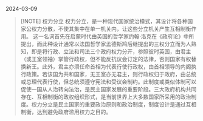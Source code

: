 2024-03-09

> [!NOTE]  权力分立
> 权力分立，是一种现代国家统治模式，其设计将各种国家公权力分散，不使其集中在单一机关内，让这些分立机关产生互相制衡作用。
这一名词首先在启蒙时代由英国的哲学家约翰·洛克在《政府论》中所提出，而此种设计通常以法国哲学家孟德斯鸠后继提出的三权分立而为人熟知，即是将行政、立法和司法三个政府权力分开，参照彼时英国，由君主（或王室领袖）掌管行政权，但不能反抗议会订定的法律，否则国家有权替换新王。此外，君主亦须任命首相为代表行使行政权，由首相领导的内阁执行政策。若该国为共和国家，无王室亦无君主，则行政权归于政府，由总统或总理代表行使，但总统须遵守宪法和受议会制约。此制度或类似体制可以促使一国从人治转向法治，是民主国家发展的重要阶段。三大政府机构共同存在、互相制衡的政权组织形式，是当前世界上大多数国家所采用的政治制度。权力分立是民主国家的重要政治原则和政治制度，制度设计是通过互相制衡，达到避免政府滥用权力之目的。
